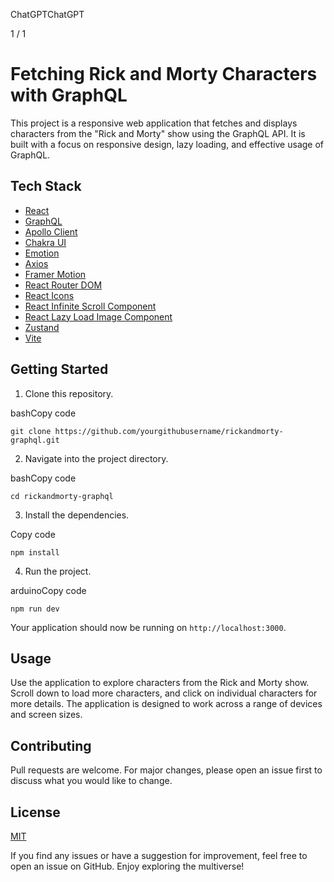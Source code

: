 ChatGPTChatGPT

1 / 1

Fetching Rick and Morty Characters with GraphQL
===============================================

This project is a responsive web application that fetches and displays characters from the "Rick and Morty" show using the GraphQL API. It is built with a focus on responsive design, lazy loading, and effective usage of GraphQL.

Tech Stack
----------

*   [React](https://reactjs.org/)
*   [GraphQL](https://graphql.org/)
*   [Apollo Client](https://www.apollographql.com/docs/react/)
*   [Chakra UI](https://chakra-ui.com/)
*   [Emotion](https://emotion.sh/docs/introduction)
*   [Axios](https://axios-http.com/)
*   [Framer Motion](https://www.framer.com/api/motion/)
*   [React Router DOM](https://reactrouter.com/web/guides/quick-start)
*   [React Icons](https://react-icons.github.io/react-icons/)
*   [React Infinite Scroll Component](https://www.npmjs.com/package/react-infinite-scroll-component)
*   [React Lazy Load Image Component](https://www.npmjs.com/package/react-lazy-load-image-component)
*   [Zustand](https://github.com/pmndrs/zustand)
*   [Vite](https://vitejs.dev/)

Getting Started
---------------

1.  Clone this repository.

bashCopy code

`git clone https://github.com/yourgithubusername/rickandmorty-graphql.git`

2.  Navigate into the project directory.

bashCopy code

`cd rickandmorty-graphql`

3.  Install the dependencies.

Copy code

`npm install`

4.  Run the project.

arduinoCopy code

`npm run dev`

Your application should now be running on `http://localhost:3000`.

Usage
-----

Use the application to explore characters from the Rick and Morty show. Scroll down to load more characters, and click on individual characters for more details. The application is designed to work across a range of devices and screen sizes.

Contributing
------------

Pull requests are welcome. For major changes, please open an issue first to discuss what you would like to change.

License
-------

[MIT](https://choosealicense.com/licenses/mit/)

If you find any issues or have a suggestion for improvement, feel free to open an issue on GitHub. Enjoy exploring the multiverse!
